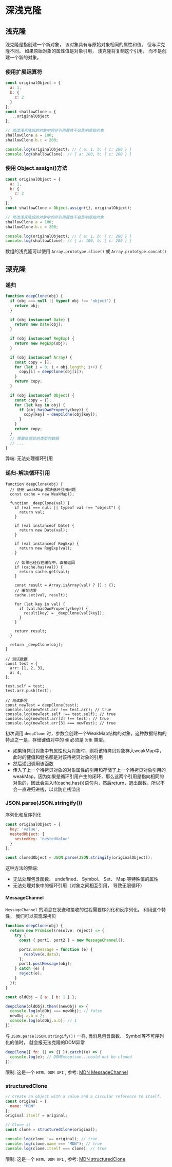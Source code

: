 # 深浅克隆

## 浅克隆

浅克隆是指创建一个新对象， 该对象具有与原始对象相同的属性和值。 但与深克隆不同， 如果原始对象的属性值是对象引用， 浅克隆将复制这个引用， 而不是创建一个新的对象。 

### 使用扩展运算符

```js
const originalObject = {
  a: 1,
  b: {
    c: 2
  }
};
const shallowClone = {
  ...originalObject
};

// 修改浅克隆后的对象中的非引用属性不会影响原始对象
shallowClone.a = 100;
shallowClone.b.c = 200;

console.log(originalObject); // { a: 1, b: { c: 200 } }
console.log(shallowClone); // { a: 100, b: { c: 200 } }
```

### 使用 Object.assign()方法

```js
const originalObject = {
  a: 1,
  b: {
    c: 2
  }
};
const shallowClone = Object.assign({}, originalObject);

// 修改浅克隆后的对象中的非引用属性不会影响原始对象
shallowClone.a = 100;
shallowClone.b.c = 200;

console.log(originalObject); // { a: 1, b: { c: 200 } }
console.log(shallowClone); // { a: 100, b: { c: 200 } }
```

数组的浅克隆可以使用 `Array.prototype.slice()` 或 `Array.prototype.concat()`

## 深克隆

### 递归

```js
function deepClone(obj) {
  if (obj === null || typeof obj !== 'object') {
    return obj;
  }

  if (obj instanceof Date) {
    return new Date(obj);
  }

  if (obj instanceof RegExp) {
    return new RegExp(obj);
  }

  if (obj instanceof Array) {
    const copy = [];
    for (let i = 0; i < obj.length; i++) {
      copy[i] = deepClone(obj[i]);
    }
    return copy;
  }

  if (obj instanceof Object) {
    const copy = {};
    for (let key in obj) {
      if (obj.hasOwnProperty(key)) {
        copy[key] = deepClone(obj[key]);
      }
    }
    return copy;
  }
  // 需要处理其他类型的数据
  // ...
}
```

弊端: 无法处理循环引用

### 递归-解决循环引用

```js:line-numbers {2-3,18-21,24-25}
function deepClone(obj) {
  // 使用 weakMap 解决循环引用问题
  const cache = new WeakMap(); 

  function _deepClone(val) {
    if (val === null || typeof val !== "object") {
      return val;
    }

    if (val instanceof Date) {
      return new Date(val);
    }

    if (val instanceof RegExp) {
      return new RegExp(val);
    }

    // 如果已经存在缓存中，直接返回
    if (cache.has(val)) {
      return cache.get(val);
    }

    const result = Array.isArray(val) ? [] : {};
    // 缓存结果
    cache.set(val, result);

    for (let key in val) {
      if (val.hasOwnProperty(key)) {
        result[key] = _deepClone(val[key]);
      }
    }

    return result;
  }

  return _deepClone(obj); 
}

// 测试数据
const test = {
  arr: [1, 2, 3], 
  a: 4, 
}; 

test.self = test; 
test.arr.push(test); 

// 测试断言
const newTest = deepClone(test); 
console.log(newTest.arr !== test.arr); // true
console.log(newTest.self !== test.self); // true
console.log(newTest.arr[3] !== test); // true
console.log(newTest.arr[3] === newTest); // true

```

初次调用 `deepClone` 时，参数会创建一个WeakMap结构的对象，这种数据结构的特点之一是，存储键值对中的 `健` 必须是 `对象` 类型。

* 如果待拷贝对象中有属性也为对象时，则将该待拷贝对象存入weakMap中，此时的健值和健名都是对该待拷贝对象的引用
* 然后递归调用该函数
* 传入了上一个待拷贝对象的对象属性的引用和存储了上一个待拷贝对象引用的weakMap，因为如果是循环引用产生的闭环，那么这两个引用是指向相同的对象的，因此会进入if(cache.has())语句内，然后return，退出函数，所以不会一直递归进栈，以此防止栈溢出

### JSON.parse(JSON.stringify())

序列化和反序列化

```js
const originalObject = {
  key: 'value',
  nestedObject: {
    nestedKey: 'nestedValue'
  }
};

const clonedObject = JSON.parse(JSON.stringify(originalObject));
```

这种方法的弊端:
* 无法处理包含函数、 undefined、 Symbol、 Set、 Map 等特殊值的属性
* 无法处理对象中的循环引用（对象之间相互引用， 导致无限循环）

#### MessageChannel

`MessageChannel` 的消息在发送和接收的过程需要序列化和反序列化。 利用这个特性， 我们可以实现深拷贝

```js
function deepClone(obj) {
  return new Promise((resolve, reject) => {
    try {
      const { port1, port2 } = new MessageChannel();

      port2.onmessage = function (e) {
        resolve(e.data);
      };
      port1.postMessage(obj);
    } catch (e) {
      reject(e);
    }
  });
}

const oldObj = { a: { b: 1 } };

deepClone(oldObj).then((newObj) => {
  console.log(oldObj === newObj); // false
  newObj.a.b = 2;
  console.log(oldObj.a.b); // 1
});
```

与 `JSON.parse(JSON.stringify())` 一样, 当消息包含函数、 Symbol等不可序列化的值时， 就会报无法克隆的DOM异常

```js
deepClone({ fn: () => {} }).catch((e) => {
  console.log(e); // DOMException...could not be cloned
});
```

限制: 这是一个 `HTML DOM API` , 参考: [MDN MessageChannel](https://developer.mozilla.org/zh-CN/docs/Web/API/MessageChannel)

### structuredClone

```js
// Create an object with a value and a circular reference to itself.
const original = {
  name: "MDN"
};
original.itself = original;

// Clone it
const clone = structuredClone(original);

console.log(clone !== original); // true
console.log(clone.name === "MDN"); // true
console.log(clone.itself === clone); // true
```

限制: 这是一个 `HTML DOM API` , 参考: [MDN structuredClone](https://developer.mozilla.org/zh-CN/docs/Web/API/structuredClone)
